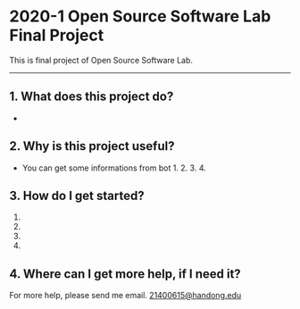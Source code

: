 # 2020-1 Open Source Software Lab Final Project

This is final project of Open Source Software Lab.

----

## 1. What does this project do?
* 

## 2. Why is this project useful?
* You can get some informations from bot
  1. 
  2. 
  3. 
  4.


## 3. How do I get started?
1. 
2. 
3. 
4. 

## 4. Where can I get more help, if I need it?
For more help, please send me email. <21400615@handong.edu>
